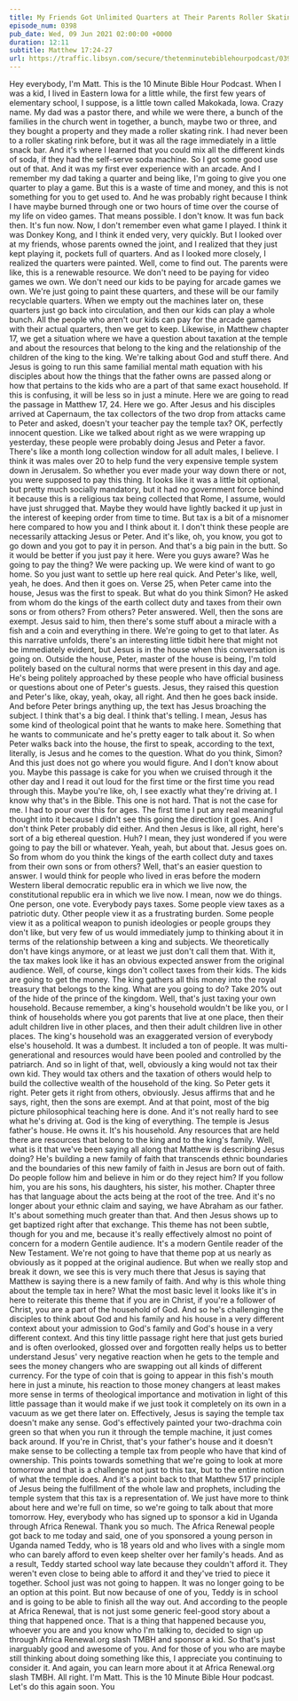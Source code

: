```yaml
---
title: My Friends Got Unlimited Quarters at Their Parents Roller Skating Rink Arcade and I Didn't
episode_num: 0398
pub_date: Wed, 09 Jun 2021 02:00:00 +0000
duration: 12:11
subtitle: Matthew 17:24-27
url: https://traffic.libsyn.com/secure/thetenminutebiblehourpodcast/0398_-_My_Friends_All_Got_Green_Quarters.mp3
---
```


 Hey everybody, I'm Matt. This is the 10 Minute Bible Hour Podcast. When I was a kid, I lived in Eastern Iowa for a little while, the first few years of elementary school, I suppose, is a little town called Makokada, Iowa. Crazy name. My dad was a pastor there, and while we were there, a bunch of the families in the church went in together, a bunch, maybe two or three, and they bought a property and they made a roller skating rink. I had never been to a roller skating rink before, but it was all the rage immediately in a little snack bar. And it's where I learned that you could mix all the different kinds of soda, if they had the self-serve soda machine. So I got some good use out of that. And it was my first ever experience with an arcade. And I remember my dad taking a quarter and being like, I'm going to give you one quarter to play a game. But this is a waste of time and money, and this is not something for you to get used to. And he was probably right because I think I have maybe burned through one or two hours of time over the course of my life on video games. That means possible. I don't know. It was fun back then. It's fun now. Now, I don't remember even what game I played. I think it was Donkey Kong, and I think it ended very, very quickly. But I looked over at my friends, whose parents owned the joint, and I realized that they just kept playing it, pockets full of quarters. And as I looked more closely, I realized the quarters were painted. Well, come to find out. The parents were like, this is a renewable resource. We don't need to be paying for video games we own. We don't need our kids to be paying for arcade games we own. We're just going to paint these quarters, and these will be our family recyclable quarters. When we empty out the machines later on, these quarters just go back into circulation, and then our kids can play a whole bunch. All the people who aren't our kids can pay for the arcade games with their actual quarters, then we get to keep. Likewise, in Matthew chapter 17, we get a situation where we have a question about taxation at the temple and about the resources that belong to the king and the relationship of the children of the king to the king. We're talking about God and stuff there. And Jesus is going to run this same familial mental math equation with his disciples about how the things that the father owns are passed along or how that pertains to the kids who are a part of that same exact household. If this is confusing, it will be less so in just a minute. Here we are going to read the passage in Matthew 17, 24. Here we go. After Jesus and his disciples arrived at Capernaum, the tax collectors of the two drop from attacks came to Peter and asked, doesn't your teacher pay the temple tax? OK, perfectly innocent question. Like we talked about right as we were wrapping up yesterday, these people were probably doing Jesus and Peter a favor. There's like a month long collection window for all adult males, I believe. I think it was males over 20 to help fund the very expensive temple system down in Jerusalem. So whether you ever made your way down there or not, you were supposed to pay this thing. It looks like it was a little bit optional, but pretty much socially mandatory, but it had no government force behind it because this is a religious tax being collected that Rome, I assume, would have just shrugged that. Maybe they would have lightly backed it up just in the interest of keeping order from time to time. But tax is a bit of a misnomer here compared to how you and I think about it. I don't think these people are necessarily attacking Jesus or Peter. And it's like, oh, you know, you got to go down and you got to pay it in person. And that's a big pain in the butt. So it would be better if you just pay it here. Were you guys aware? Was he going to pay the thing? We were packing up. We were kind of want to go home. So you just want to settle up here real quick. And Peter's like, well, yeah, he does. And then it goes on. Verse 25, when Peter came into the house, Jesus was the first to speak. But what do you think Simon? He asked from whom do the kings of the earth collect duty and taxes from their own sons or from others? From others? Peter answered. Well, then the sons are exempt. Jesus said to him, then there's some stuff about a miracle with a fish and a coin and everything in there. We're going to get to that later. As this narrative unfolds, there's an interesting little tidbit here that might not be immediately evident, but Jesus is in the house when this conversation is going on. Outside the house, Peter, master of the house is being, I'm told politely based on the cultural norms that were present in this day and age. He's being politely approached by these people who have official business or questions about one of Peter's guests. Jesus, they raised this question and Peter's like, okay, yeah, okay, all right. And then he goes back inside. And before Peter brings anything up, the text has Jesus broaching the subject. I think that's a big deal. I think that's telling. I mean, Jesus has some kind of theological point that he wants to make here. Something that he wants to communicate and he's pretty eager to talk about it. So when Peter walks back into the house, the first to speak, according to the text, literally, is Jesus and he comes to the question. What do you think, Simon? And this just does not go where you would figure. And I don't know about you. Maybe this passage is cake for you when we cruised through it the other day and I read it out loud for the first time or the first time you read through this. Maybe you're like, oh, I see exactly what they're driving at. I know why that's in the Bible. This one is not hard. That is not the case for me. I had to pour over this for ages. The first time I put any real meaningful thought into it because I didn't see this going the direction it goes. And I don't think Peter probably did either. And then Jesus is like, all right, here's sort of a big ethereal question. Huh? I mean, they just wondered if you were going to pay the bill or whatever. Yeah, yeah, but about that. Jesus goes on. So from whom do you think the kings of the earth collect duty and taxes from their own sons or from others? Well, that's an easier question to answer. I would think for people who lived in eras before the modern Western liberal democratic republic era in which we live now, the constitutional republic era in which we live now. I mean, now we do things. One person, one vote. Everybody pays taxes. Some people view taxes as a patriotic duty. Other people view it as a frustrating burden. Some people view it as a political weapon to punish ideologies or people groups they don't like, but very few of us would immediately jump to thinking about it in terms of the relationship between a king and subjects. We theoretically don't have kings anymore, or at least we just don't call them that. With it, the tax makes look like it has an obvious expected answer from the original audience. Well, of course, kings don't collect taxes from their kids. The kids are going to get the money. The king gathers all this money into the royal treasury that belongs to the king. What are you going to do? Take 20% out of the hide of the prince of the kingdom. Well, that's just taxing your own household. Because remember, a king's household wouldn't be like you, or I think of households where you got parents that live at one place, then their adult children live in other places, and then their adult children live in other places. The king's household was an exaggerated version of everybody else's household. It was a dumbest. It included a ton of people. It was multi-generational and resources would have been pooled and controlled by the patriarch. And so in light of that, well, obviously a king would not tax their own kid. They would tax others and the taxation of others would help to build the collective wealth of the household of the king. So Peter gets it right. Peter gets it right from others, obviously. Jesus affirms that and he says, right, then the sons are exempt. And at that point, most of the big picture philosophical teaching here is done. And it's not really hard to see what he's driving at. God is the king of everything. The temple is Jesus father's house. He owns it. It's his household. Any resources that are held there are resources that belong to the king and to the king's family. Well, what is it that we've been saying all along that Matthew is describing Jesus doing? He's building a new family of faith that transcends ethnic boundaries and the boundaries of this new family of faith in Jesus are born out of faith. Do people follow him and believe in him or do they reject him? If you follow him, you are his sons, his daughters, his sister, his mother. Chapter three has that language about the acts being at the root of the tree. And it's no longer about your ethnic claim and saying, we have Abraham as our father. It's about something much greater than that. And then Jesus shows up to get baptized right after that exchange. This theme has not been subtle, though for you and me, because it's really effectively almost no point of concern for a modern Gentile audience. It's a modern Gentile reader of the New Testament. We're not going to have that theme pop at us nearly as obviously as it popped at the original audience. But when we really stop and break it down, we see this is very much there that Jesus is saying that Matthew is saying there is a new family of faith. And why is this whole thing about the temple tax in here? What the most basic level it looks like it's in here to reiterate this theme that if you are in Christ, if you're a follower of Christ, you are a part of the household of God. And so he's challenging the disciples to think about God and his family and his house in a very different context about your admission to God's family and God's house in a very different context. And this tiny little passage right here that just gets buried and is often overlooked, glossed over and forgotten really helps us to better understand Jesus' very negative reaction when he gets to the temple and sees the money changers who are swapping out all kinds of different currency. For the type of coin that is going to appear in this fish's mouth here in just a minute, his reaction to those money changers at least makes more sense in terms of theological importance and motivation in light of this little passage than it would make if we just took it completely on its own in a vacuum as we get there later on. Effectively, Jesus is saying the temple tax doesn't make any sense. God's effectively painted your two-drachma coin green so that when you run it through the temple machine, it just comes back around. If you're in Christ, that's your father's house and it doesn't make sense to be collecting a temple tax from people who have that kind of ownership. This points towards something that we're going to look at more tomorrow and that is a challenge not just to this tax, but to the entire notion of what the temple does. And it's a point back to that Matthew 517 principle of Jesus being the fulfillment of the whole law and prophets, including the temple system that this tax is a representation of. We just have more to think about here and we're full on time, so we're going to talk about that more tomorrow. Hey, everybody who has signed up to sponsor a kid in Uganda through Africa Renewal. Thank you so much. The Africa Renewal people got back to me today and said, one of you sponsored a young person in Uganda named Teddy, who is 18 years old and who lives with a single mom who can barely afford to even keep shelter over her family's heads. And as a result, Teddy started school way late because they couldn't afford it. They weren't even close to being able to afford it and they've tried to piece it together. School just was not going to happen. It was no longer going to be an option at this point. But now because of one of you, Teddy is in school and is going to be able to finish all the way out. And according to the people at Africa Renewal, that is not just some generic feel-good story about a thing that happened once. That is a thing that happened because you, whoever you are and you know who I'm talking to, decided to sign up through Africa Renewal.org slash TMBH and sponsor a kid. So that's just inarguably good and awesome of you. And for those of you who are maybe still thinking about doing something like this, I appreciate you continuing to consider it. And again, you can learn more about it at Africa Renewal.org slash TMBH. All right. I'm Matt. This is the 10 Minute Bible Hour podcast. Let's do this again soon. You